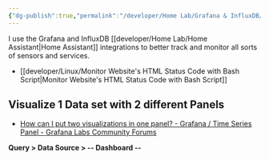 ```yaml
---
{"dg-publish":true,"permalink":"/developer/Home Lab/Grafana & InfluxDB/"}
---
```


I use the Grafana and InfluxDB [[developer/Home Lab/Home Assistant\|Home Assistant]] integrations to better track and monitor all sorts of sensors and services.

- [[developer/Linux/Monitor Website's HTML Status Code with Bash Script\|Monitor Website's HTML Status Code with Bash Script]]

## Visualize 1 Data set with 2 different Panels
- [How can I put two visualizations in one panel? - Grafana / Time Series Panel - Grafana Labs Community Forums](https://community.grafana.com/t/how-can-i-put-two-visualizations-in-one-panel/58531)

**Query > Data Source > -- Dashboard --**